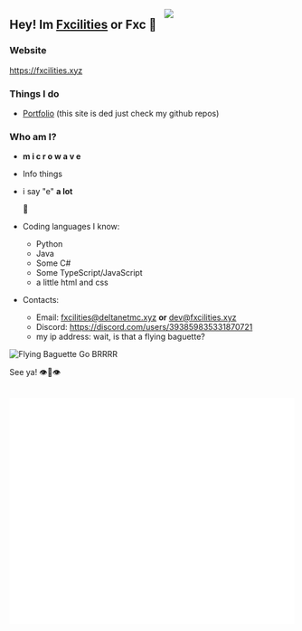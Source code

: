 <a href="https://fxcilities.xyz"><img align='right' src="https://avatars3.githubusercontent.com/u/48619853?s=460&u=539e8de61da1fa16d76edd61a9f296b5e3f7e414&v=4" width="230"></a>

## Hey! Im [Fxcilities](https://fxcilities.xyz) or Fxc 👋

### Website
https://fxcilities.xyz

### Things I do

- [Portfolio](https://fxcilities.xyz/portfolio.php) (this site is ded just check my github repos)

### Who am I?
- **m i c r o w a v e**
- Info things
- i say "e" **a lot**
  
  🤔
  
- Coding languages I know:
  - Python
  - Java
  - Some C#
  - Some TypeScript/JavaScript
  - a little html and css
  
- Contacts:
  - Email: fxcilities@deltanetmc.xyz **or** dev@fxcilities.xyz
  - Discord: https://discord.com/users/393859835331870721
  - my ip address: wait, is that a flying baguette?
  
  
  
                     
![Flying Baguette Go BRRRR](https://i.ibb.co/JQx3kzL/download-1.jpg)


See ya! 👁👄👁

<div align="center">
	<br>
	<a href="https://fxcilities.xyz">
		<img src="header.svg" width="800" height="400">
	</a>
	<br>
</div>

